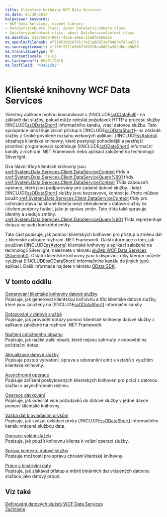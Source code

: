```yaml
---
title: Klientské knihovny WCF Data Services
ms.date: 03/30/2017
helpviewer_keywords:
- WCF Data Services, client library
- DataServiceQuery class, about DataServiceQuery class
- DataServiceContext class, about DataServiceContext class
ms.assetid: 21075e50-8917-413e-a8ea-35a0f6e65aa5
ms.openlocfilehash: 4f389530b287d1c7a11a88972ef948347d3ea533
ms.sourcegitcommit: efff8f331fd9467f093f8ab8d23a203d6ecb5b60
ms.translationtype: MT
ms.contentlocale: cs-CZ
ms.lasthandoff: 09/01/2018
ms.locfileid: "43421592"
---
```

# <a name="wcf-data-services-client-library"></a>Klientské knihovny WCF Data Services
Všechny aplikace mohou komunikovat s [!INCLUDE[ssODataFull](../../../../includes/ssodatafull-md.md)]– na základě dat služby, pokud může odeslat požadavek HTTP a procesu služby [!INCLUDE[ssODataShort](../../../../includes/ssodatashort-md.md)] informačního kanálu, vrací datovou službu. Tato spolupráce umožňuje získat přístup k [!INCLUDE[ssODataShort](../../../../includes/ssodatashort-md.md)]– na základě služby z široké povolené rozsahu webových aplikací. [!INCLUDE[ssAstoria](../../../../includes/ssastoria-md.md)] obsahuje klientské knihovny, které poskytují pohodlnější a pestřejší prostředí programovací spotřebuje [!INCLUDE[ssODataShort](../../../../includes/ssodatashort-md.md)] informační kanály z rozhraní .NET Framework nebo aplikací založené na technologii Silverlight.  
  
 Dva hlavní třídy klientské knihovny jsou <xref:System.Data.Services.Client.DataServiceContext> třídy a <xref:System.Data.Services.Client.DataServiceQuery%601> třídy. <xref:System.Data.Services.Client.DataServiceContext> Třída zapouzdří operace, které jsou podporovány pro zadané datové služby. I když [!INCLUDE[ssODataShort](../../../../includes/ssodatashort-md.md)] služby jsou bezstavové, kontext je. Proto můžete použít <xref:System.Data.Services.Client.DataServiceContext> třídy pro uchování stavu na straně klienta mezi interakcemi s datové služby za účelem podpory funkcí, jako je správa změn. Tato třída také spravuje identity a sleduje změny. <xref:System.Data.Services.Client.DataServiceQuery%601> Třída reprezentuje dotazu na sadu konkrétní entity.  
  
 Tato část popisuje, jak pomocí klientských knihoven pro přístup a změnu dat z klientské aplikace rozhraní .NET Framework. Další informace o tom, jak používat [!INCLUDE[ssAstoria](../../../../includes/ssastoria-md.md)] klientské knihovny s aplikací založené na technologii Silverlight, naleznete v tématu [služeb WCF Data Services (Silverlight)](https://go.microsoft.com/fwlink/?LinkId=186016). Ostatní klientské knihovny jsou k dispozici, díky kterým můžete využívat [!INCLUDE[ssODataShort](../../../../includes/ssodatashort-md.md)] informačního kanálu do jiných typů aplikací. Další informace najdete v tématu [OData SDK](https://go.microsoft.com/fwlink/?LinkID=185796).  
  
## <a name="in-this-section"></a>V tomto oddílu  
 [Generování klientské knihovny datové služby](../../../../docs/framework/data/wcf/generating-the-data-service-client-library-wcf-data-services.md)  
 Popisuje, jak generovat klientskou knihovnu a tříd klientské datové služby, které jsou založeny na [!INCLUDE[ssODataShort](../../../../includes/ssodatashort-md.md)] informační kanály.  
  
 [Dotazování v datové službě](../../../../docs/framework/data/wcf/querying-the-data-service-wcf-data-services.md)  
 Popisuje, jak provádět dotazy pomocí klientské knihovny datové služby z aplikace založené na rozhraní .NET Framework.  
  
 [Načtení odloženého obsahu](../../../../docs/framework/data/wcf/loading-deferred-content-wcf-data-services.md)  
 Popisuje, jak načíst další obsah, které nejsou zahrnuty v odpovědi na počáteční dotaz.  
  
 [Aktualizace datové služby](../../../../docs/framework/data/wcf/updating-the-data-service-wcf-data-services.md)  
 Popisuje postup vytvoření, úprava a odstranění entit a vztahů s využitím klientské knihovny.  
  
 [Asynchronní operace](../../../../docs/framework/data/wcf/asynchronous-operations-wcf-data-services.md)  
 Popisuje zařízení poskytovaných klientských knihoven pro práci s datovou službu v asynchronním režimu.  
  
 [Operace dávkování](../../../../docs/framework/data/wcf/batching-operations-wcf-data-services.md)  
 Popisuje, jak odesílat více požadavků do datové služby v jedné dávce pomocí klientské knihovny.  
  
 [Vazba dat k ovládacím prvkům](../../../../docs/framework/data/wcf/binding-data-to-controls-wcf-data-services.md)  
 Popisuje, jak svázat ovládací prvky [!INCLUDE[ssODataShort](../../../../includes/ssodatashort-md.md)] informačního kanálu vrácené službou data.  
  
 [Operace volání služeb](../../../../docs/framework/data/wcf/calling-service-operations-wcf-data-services.md)  
 Popisuje, jak použít knihovnu klienta k volání operací služby.  
  
 [Správa kontextu datové služby](../../../../docs/framework/data/wcf/managing-the-data-service-context-wcf-data-services.md)  
 Popisuje možnosti pro správu chování klientské knihovny.  
  
 [Práce s binárními daty](../../../../docs/framework/data/wcf/working-with-binary-data-wcf-data-services.md)  
 Popisuje, jak získávat přístup a měnit binárních dat vrácených datovou službou jako datový proud.  
  
## <a name="see-also"></a>Viz také  
 [Definování datových služeb WCF Data Services](../../../../docs/framework/data/wcf/defining-wcf-data-services.md)  
 [Začínáme](../../../../docs/framework/data/wcf/getting-started-with-wcf-data-services.md)

